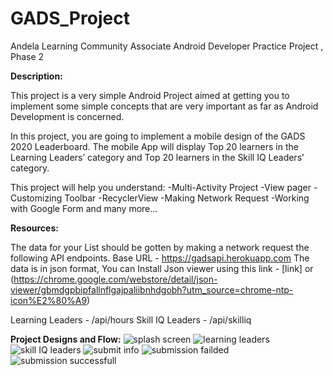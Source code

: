 # GADS_Project
Andela Learning Community Associate Android Developer Practice Project , Phase 2

**Description:**

This project is a very simple Android Project aimed at getting you to implement some simple concepts that are very important as far as Android Development is concerned.

In this project, you are going to implement a mobile design of the GADS 2020 Leaderboard.
The mobile App will display Top 20 learners in the Learning Leaders’ category and Top 20 learners in the Skill IQ Leaders’ category.

This project will help you understand:
-Multi-Activity Project
-View pager
-Customizing Toolbar
-RecyclerView
-Making Network Request
-Working with Google Form and many more...

**Resources:**

The data  for your List should be gotten by making a network request the following API endpoints.
Base URL - https://gadsapi.herokuapp.com
The data is in json format, You can Install Json viewer using this link - [link] or (https://chrome.google.com/webstore/detail/json-viewer/gbmdgpbipfallnflgajpaliibnhdgobh?utm_source=chrome-ntp-icon%E2%80%A9)

Learning Leaders - /api/hours
Skill IQ Leaders - /api/skilliq

**Project Designs and Flow:**
![splash screen](https://github.com/lilylydia/GADS_Project/blob/master/Screenshots/splash_screen.png)
![learning leaders](https://github.com/lilylydia/GADS_Project/blob/master/Screenshots/learning_leaders.png)
![skill IQ leaders](https://github.com/lilylydia/GADS_Project/blob/master/Screenshots/Skil_IQ_leaders.png)
![submit info](https://github.com/lilylydia/GADS_Project/blob/master/Screenshots/submit_infos.png)
![submission failded](https://github.com/lilylydia/GADS_Project/blob/master/Screenshots/submission_failed.png)
![submission successfull](https://github.com/lilylydia/GADS_Project/blob/master/Screenshots/submition_successful.png)

